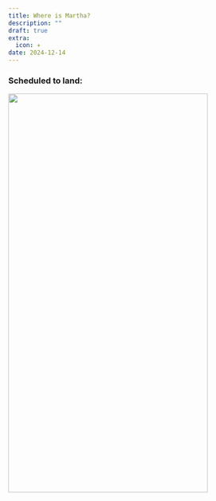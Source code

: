 ```yaml
---
title: Where is Martha?
description: ""
draft: true
extra:
  icon: ✈️
date: 2024-12-14
---
```

<meta http-equiv="Cache-Control" content="no-cache, no-store, must-revalidate" />
<meta http-equiv="Pragma" content="no-cache" />
<meta http-equiv="Expires" content="0" />

<script>
window.onload = () => {
  setTimeout(function(){
    location.reload();
  }, 300000);}
</script>

<script>
  var countDownDate = new Date();
  if (countDownDate.getUTCHours() >= 13 && countDownDate.getUTCMinutes() > 40 || countDownDate.getUTCHours() > 13) {
    countDownDate.setDate(countDownDate.getDate() + 1);
  }
  countDownDate.setUTCHours(13);
  countDownDate.setUTCMinutes(40);
  countDownDate.setUTCSeconds(0);
  var x = setInterval(function() {
    var now = new Date().getTime();
    var timeLeft = countDownDate - now;
    var hours = Math.floor((timeLeft % (1000 * 60 * 60 * 24)) / (1000 * 60 * 60));
    var minutes = Math.floor((timeLeft % (1000 * 60 * 60)) / (1000 * 60));
    var seconds = Math.floor((timeLeft % (1000 * 60)) / 1000);
    if (timeLeft < 0) {
      clearInterval(x);
      document.getElementById("countdown").innerHTML = "...any minute now!";
    } else {
      document.getElementById("countdown").innerHTML = "in " + hours + "h " + minutes + "m " + seconds + "s";
    }
  }, 1000);
</script>

<h3 class=center>
  Scheduled to land: <span id=countdown></span>
</h3>

<img class=center src="https://mxb.fyi/static/flight-screenshot.webp" width=400 height=800 style="min-height:500px">
